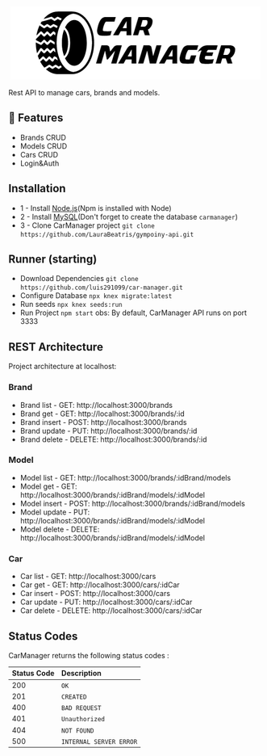 <p align="center">
  <img src="./../docs/logo-dark.png" />
</p>

Rest API to manage cars, brands and models.

## :rocket: Features

* Brands CRUD
* Models CRUD
* Cars CRUD
* Login&Auth

## Installation
* 1 - Install [Node.js](https://nodejs.org/en/)(Npm is installed with Node)
* 2 - Install [MySQL](https://www.mysql.com)(Don't forget to create the database ```carmanager```)
* 3 - Clone CarManager project
```git clone https://github.com/LauraBeatris/gympoiny-api.git```

## Runner (starting)
* Download Dependencies ```git clone https://github.com/luis291099/car-manager.git```
* Configure Database ```npx knex migrate:latest```
* Run seeds ```npx knex seeds:run```
* Run Project ```npm start```
obs: By default, CarManager API runs on port 3333

## REST Architecture
Project architecture at localhost:
### Brand
* Brand list - GET: http://localhost:3000/brands
* Brand get - GET: http://localhost:3000/brands/:id
* Brand insert - POST: http://localhost:3000/brands
* Brand update - PUT: http://localhost:3000/brands/:id
* Brand delete - DELETE: http://localhost:3000/brands/:id
### Model
* Model list - GET: http://localhost:3000/brands/:idBrand/models
* Model get - GET: http://localhost:3000/brands/:idBrand/models/:idModel
* Model insert - POST: http://localhost:3000/brands/:idBrand/models
* Model update - PUT: http://localhost:3000/brands/:idBrand/models/:idModel
* Model delete - DELETE: http://localhost:3000/brands/:idBrand/models/:idModel
### Car
* Car list - GET: http://localhost:3000/cars
* Car get - GET: http://localhost:3000/cars/:idCar
* Car insert - POST: http://localhost:3000/cars
* Car update - PUT: http://localhost:3000/cars/:idCar
* Car delete - DELETE: http://localhost:3000/cars/:idCar

## Status Codes
CarManager returns the following status codes :

| Status Code | Description |
| :--- | :--- |
| 200 | `OK` |
| 201 | `CREATED`|
| 400 | `BAD REQUEST` |
| 401 | `Unauthorized` | 
| 404 | `NOT FOUND` |
| 500 | `INTERNAL SERVER ERROR` |
